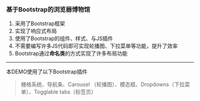 ### 基于Bootstrap的浏览器博物馆

1. 采用了Bootstrap框架
2. 实现了响应式布局
3. 使用了Bootstrap的组件、样式、与JS插件
4. 不需要编写许多JS代码即可实现轮播图、下拉菜单等功能，提升了效率
5. Bootstrap通过**命名类**的方式实现了许多布局功能
---------
本DEMO使用了以下Bootstrap插件
> 栅格系统、导航条、Carousel （轮播图）、模态框、Dropdowns（下拉菜单）、Togglable tabs（标签页）
